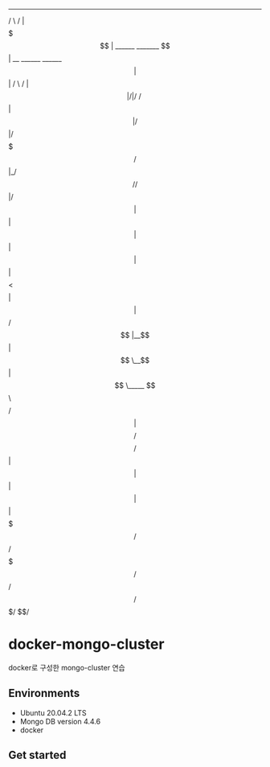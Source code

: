  _______                       __                           
/       \                     /  |                          
$$$$$$$  |  ______    _______ $$ |   __   ______    ______  
$$ |  $$ | /      \  /       |$$ |  /  | /      \  /      \ 
$$ |  $$ |/$$$$$$  |/$$$$$$$/ $$ |_/$$/ /$$$$$$  |/$$$$$$  |
$$ |  $$ |$$ |  $$ |$$ |      $$   $$<  $$    $$ |$$ |  $$/ 
$$ |__$$ |$$ \__$$ |$$ \_____ $$$$$$  \ $$$$$$$$/ $$ |      
$$    $$/ $$    $$/ $$       |$$ | $$  |$$       |$$ |      
$$$$$$$/   $$$$$$/   $$$$$$$/ $$/   $$/  $$$$$$$/ $$/       


# docker-mongo-cluster
docker로 구성한 mongo-cluster 연습

## Environments
 - Ubuntu 20.04.2 LTS
 - Mongo DB version 4.4.6
 - docker

## Get started
